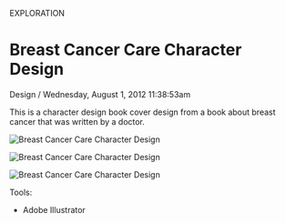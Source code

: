 <p class="type">EXPLORATION</p>

# Breast Cancer Care Character Design

<p class="meta">Design  /  Wednesday, August 1, 2012 11:38:53am</p>

This is a character design book cover design from a book about breast cancer that was written by a doctor.

![Breast Cancer Care Character Design](https://farooq-agent.web.app/assets/images/works/details/45-breast-cancer-care-character-design/i22.png)

![Breast Cancer Care Character Design](https://farooq-agent.web.app/assets/images/works/details/45-breast-cancer-care-character-design/i72.png)

![Breast Cancer Care Character Design](https://farooq-agent.web.app/assets/images/works/large/gNY4xqga_work_image.png)

Tools:
- Adobe Illustrator
